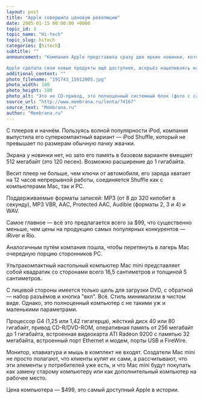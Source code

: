 ```yaml
---
layout: post
title: "Apple совершила ценовую революцию"
date: 2005-01-15 00:00:00 +0000
topic_id: 3
topic_name: "Hi-tech"
topic_slug: hitech
categories: [hitech]
subtitle: ""
announcement: "Компания Apple представила сразу две яркие новинки, которые призваны существенно перекроить рынок компьютеров и цифровых плееров.

Apple сделала свои новые продукты ещё доступнее, всерьёз нацеливаясь на кошельки сторонников PC и плееров от компаний-конкурентов."
additional_content: ""
photo_filename: "191743_15012005.jpg"
photo_width: 180
photo_height: 180
photo_alt: "Это не CD-привод, это полноценный системный блок (фото с сайта apple.com)"
source_url: "http://www.membrana.ru/lenta/?4167"
source_text: "Membrana.ru"
author: "Membrana.ru"
---
```

С плееров и начнём. Пользуясь волной популярности iPod, компания выпустила его суперкомпактный вариант — iPod Shuffle, который не превышает по размерам обычную пачку жвачки.

Экрана у новинки нет, но зато его память в базовом варианте вмещает 512 мегабайт (это 120 песен). Возможно расширение до 1 гигабайта.

Весит плеер не больше, чем ключи от автомобиля, его заряда хватает на 12 часов непрерывной работы, соединяется Shuffle как с компьютерами Mac, так и PC.

Поддерживаемые форматы записей: MP3 (от 8 до 320 килобит в секунду), MP3 VBR, AAC, Protected AAC, Audible (форматы 2, 3 и 4) и WAV.

Самое главное — всё это предлагается всего за $99, что существенно меньше, чем цены на продукцию самых популярных конкурентов — iRiver и Rio.

Аналогичным путём компания пошла, чтобы перетянуть в лагерь Mac очередную порцию сторонников PC.

Ультракомпактный настольный компьютер Mac mini представляет собой квадратик со сторонами всего 16,5 сантиметров и толщиной 5 сантиметров.

С лицевой стороны имеется только щель для загрузки DVD, с обратной — набор разъёмов и кнопка "вкл". Всё. Стиль минимализм в чистом виде. Однако, это полноценный компьютер с не такими уж и маленькими параметрами.

Процессор G4 (1,25 или 1,42 гигагерца), жёсткий диск 40 или 80 гигабайт, привод CD-R/DVD-ROM, оперативная память от 256 мегабайт до 1 гигабайта, встроенная видеокарта ATI Radeon 9200 с памятью 32 мегабайта, встроенный порт Ethernet и модем, порты USB и FireWire.

Монитор, клавиатура и мышь в комплект не входят. Создатели Mac mini не просто полагают, что клиенты купят их сами, а рассчитывают, что эти элементы у потребителей уже есть, и что Mac mini будут покупать как замену старому компьютеру или как дополнительный компьютер на рабочее место.

Цена компьютера — $499, это самый доступный Apple в истории.
